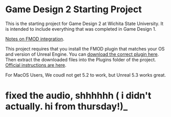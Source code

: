 # Game Design 2 Starting Project
This is the starting project for Game Design 2 at Wichita State University. It is intended to include everything that was completed in Game Design 1.

[Notes on FMOD integration](https://gist.github.com/brianisbrilliant/b9a15cb337bbb82208a18a5220611b6d).

This project requires that you install the FMOD plugin that matches your OS and version of Unreal Engine. You can [download the correct plugin here](https://www.fmod.com/download). Then extract the downloaded files into the Plugins folder of the project. [Official instructions are here](https://www.fmod.com/docs/2.02/unreal/user-guide.html#installing-the-integration).

For MacOS Users, We coudl not get 5.2 to work, but Unreal 5.3 works great.

# fixed the audio, shhhhhh ( i didn't actually. hi from thursday!)_
